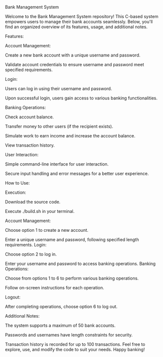 Bank Management System

Welcome to the Bank Management System repository! This C-based system empowers users to manage their bank accounts seamlessly. Below, you'll find an organized overview of its features, usage, and additional notes.

Features:

Account Management:

Create a new bank account with a unique username and password.

Validate account credentials to ensure username and password meet specified requirements.

Login:

Users can log in using their username and password.

Upon successful login, users gain access to various banking functionalities.

Banking Operations:

Check account balance.

Transfer money to other users (if the recipient exists).

Simulate work to earn income and increase the account balance.

View transaction history.

User Interaction:

Simple command-line interface for user interaction.

Secure input handling and error messages for a better user experience.

How to Use:

Execution:

Download the source code.

Execute ./build.sh in your terminal.

Account Management:

Choose option 1 to create a new account.

Enter a unique username and password, following specified length requirements.
Login:

Choose option 2 to log in.

Enter your username and password to access banking operations.
Banking Operations:

Choose from options 1 to 6 to perform various banking operations.

Follow on-screen instructions for each operation.

Logout:

After completing operations, choose option 6 to log out.

Additional Notes:

The system supports a maximum of 50 bank accounts.

Passwords and usernames have length constraints for security.

Transaction history is recorded for up to 100 transactions.
Feel free to explore, use, and modify the code to suit your needs. Happy banking!
